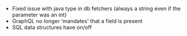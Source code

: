 


* Fixed issue with java type in db fetchers (always a string even if the parameter was an int)
* GraphQL no longer 'mandates' that a field is present
* SQL data structures have on/off